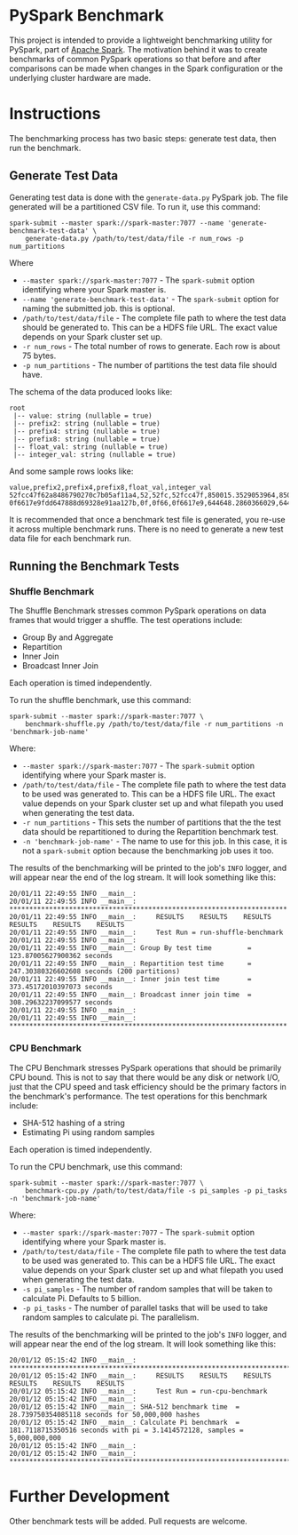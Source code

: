 # PySpark Benchmark

This project is intended to provide a lightweight benchmarking utility for PySpark, part of [Apache Spark](https://spark.apache.org). The motivation behind it was to create benchmarks of common PySpark operations so that before and after comparisons can be made when changes in the Spark configuration or the underlying cluster hardware are made.

# Instructions
The benchmarking process has two basic steps: generate test data, then run the benchmark.
## Generate Test Data
Generating test data is done with the `generate-data.py` PySpark job. The file generated will be a partitioned CSV file. To run it, use this command:

```
spark-submit --master spark://spark-master:7077 --name 'generate-benchmark-test-data' \
	generate-data.py /path/to/test/data/file -r num_rows -p num_partitions
```
Where
* `--master spark://spark-master:7077` - The `spark-submit` option identifying where your Spark master is.
* `--name 'generate-benchmark-test-data'` - The `spark-submit`	option for naming the submitted job. this is optional.
* `/path/to/test/data/file` - The complete file path to where the test data should be generated to. This can be a HDFS file URL. The exact value depends on your Spark cluster set up.
* `-r num_rows` - The total number of rows to generate. Each row is about 75 bytes.
* `-p num_partitions` - The number of partitions the test data file should have. 

The schema of the data produced looks like:
```
root
 |-- value: string (nullable = true)
 |-- prefix2: string (nullable = true)
 |-- prefix4: string (nullable = true)
 |-- prefix8: string (nullable = true)
 |-- float_val: string (nullable = true)
 |-- integer_val: string (nullable = true)
```
And some sample rows looks like:
```
value,prefix2,prefix4,prefix8,float_val,integer_val
52fcc47f62a8486790270c7b05af11a4,52,52fc,52fcc47f,850015.3529053964,850015
0f6617e9fdd647888d69328e91aa127b,0f,0f66,0f6617e9,644648.2860366029,644648
```
It is recommended that once a benchmark test file is generated, you re-use it across multiple benchmark runs. There is no need to generate a new test data file for each benchmark run.

## Running the Benchmark Tests

### Shuffle Benchmark
The Shuffle Benchmark stresses common PySpark operations on data frames that would trigger a shuffle. The test operations include:
* Group By and Aggregate 
* Repartition
* Inner Join
* Broadcast Inner Join

Each operation is timed independently. 

To run the shuffle benchmark, use this command:
```
spark-submit --master spark://spark-master:7077 \
	benchmark-shuffle.py /path/to/test/data/file -r num_partitions -n 'benchmark-job-name'
```
Where:
* `--master spark://spark-master:7077` - The `spark-submit` option identifying where your Spark master is. 
* `/path/to/test/data/file` - The complete file path to where the test data to be used was generated to. This can be a HDFS file URL. The exact value depends on your Spark cluster set up and what filepath you used when generating the test data.
* `-r num_partitions` - This sets the number of partitions that the the test data should be repartitioned to during the Repartition benchmark test. 
* `-n 'benchmark-job-name'` - The name to use for this job. In this case, it is not a `spark-submit` option because the benchmarking job uses it too.

The results of the benchmarking will be printed to the job's `INFO` logger, and will appear near the end of the log stream. It will look something like this:
```
20/01/11 22:49:55 INFO __main__: 
20/01/11 22:49:55 INFO __main__: **********************************************************************
20/01/11 22:49:55 INFO __main__:     RESULTS    RESULTS    RESULTS    RESULTS    RESULTS    RESULTS
20/01/11 22:49:55 INFO __main__:     Test Run = run-shuffle-benchmark
20/01/11 22:49:55 INFO __main__: 
20/01/11 22:49:55 INFO __main__: Group By test time         = 123.87005627900362 seconds
20/01/11 22:49:55 INFO __main__: Repartition test time      = 247.30380326602608 seconds (200 partitions)
20/01/11 22:49:55 INFO __main__: Inner join test time       = 373.45172010397073 seconds 
20/01/11 22:49:55 INFO __main__: Broadcast inner join time  = 308.29632237099577 seconds 
20/01/11 22:49:55 INFO __main__: 
20/01/11 22:49:55 INFO __main__: **********************************************************************
```

### CPU Benchmark
The CPU Benchmark stresses PySpark operations that should be primarily CPU bound. This is not to say that there would be any disk or network I/O, just that the CPU speed and task efficiency should be the primary factors in the benchmark's performance. The test operations for this benchmark include:

* SHA-512 hashing of a string
* Estimating Pi using random samples

Each operation is timed independently.

To run the CPU benchmark, use this command:

```
spark-submit --master spark://spark-master:7077 \
	benchmark-cpu.py /path/to/test/data/file -s pi_samples -p pi_tasks -n 'benchmark-job-name'
```
Where:
* `--master spark://spark-master:7077` - The `spark-submit` option identifying where your Spark master is. 
* `/path/to/test/data/file` - The complete file path to where the test data to be used was generated to. This can be a HDFS file URL. The exact value depends on your Spark cluster set up and what filepath you used when generating the test data.
* `-s pi_samples` - The number of random samples that will be taken to calculate Pi. Defaults to 5 billion.
* `-p pi_tasks` - The number of parallel tasks that will be used to take random samples to calculate pi. The parallelism. 

The results of the benchmarking will be printed to the job's `INFO` logger, and will appear near the end of the log stream. It will look something like this:
```
20/01/12 05:15:42 INFO __main__: ****************************************************************************
20/01/12 05:15:42 INFO __main__:     RESULTS    RESULTS    RESULTS    RESULTS    RESULTS    RESULTS
20/01/12 05:15:42 INFO __main__:     Test Run = run-cpu-benchmark
20/01/12 05:15:42 INFO __main__: 
20/01/12 05:15:42 INFO __main__: SHA-512 benchmark time  = 28.739750354085118 seconds for 50,000,000 hashes
20/01/12 05:15:42 INFO __main__: Calculate Pi benchmark  = 181.7118715350516 seconds with pi = 3.1414572128, samples = 5,000,000,000
20/01/12 05:15:42 INFO __main__: 
20/01/12 05:15:42 INFO __main__: ****************************************************************************
```

# Further Development
Other benchmark tests will be added. Pull requests are welcome.
